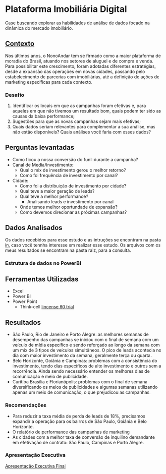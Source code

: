 #  Plataforma Imobiliária Digital
Case buscando explorar as habilidades de análise de dados focado na dinâmica do mercado imobiliário.

## [Contexto](/in/Desafios_de_dados.pdf)

Nos últimos anos, o NonoAndar tem se firmado como a maior plataforma de moradia do Brasil, atuando nos setores de aluguel e
de compra e venda. Para possibilitar este crescimento, foram adotadas diferentes estratégias, desde a expansão das operações em novas cidades, passando pelo estabelecimento de parcerias com imobiliárias, até a definição de ações de marketing específicas para cada contexto.

### Desafio

1.	Identificar os locais em que as campanhas foram efetivas e, para aqueles em que não tivemos um resultado bom, quais podem ter sido as causas da baixa performance;
2.	Sugestões para que as novas campanhas sejam mais efetivas;
3.	Quais dados seriam relevantes para complementar a sua análise, mas não estão disponíveis? Quais análises você faria com esses dados?


## Perguntas levantadas

- Como ficou a nossa conversão do funil durante a campanha?
- Canal de Media/Investimento:
  - Qual o mix de investimento gerou o melhor retorno?
  - Como foi frequência de investimento por canal?
- Cidade:
  - Como foi a distribuição de investimento por cidade?
  - Qual teve a maior geração de leads?
  - Qual teve a melhor performance? 
    - Analisando leads e investimento por canal
  - Onde temos melhor oportundade de expansão?
  - Como devemos direcionar as próximas campanhas?

## Dados Analisados

Os dados recebidos para esse estudo e as intruções se encontram na pasta [in](/in/), caso você tennha interesse em realizar esse estudo.
Os arquivos com os meus resultados se encontram na pasta raiz, para a consulta.

### Estrutura de dados no PowerBI

## Ferramentas Utilizadas

- Excel
- Power BI
- Power Point
  - Think-cell [lincense 60 trial](https://www.think-cell.com/en/product/firmlearning?utm_campaign=firmlearning-22-1483-1&utm_source=firmlearning&utm_medium=youtube&utm_content=&utm_id=firmlearning-22-1483)

## Resultados

- São Paulo, Rio de Janeiro e Porto Alegre: as melhores semanas de desempenho das campanhas se iniciou
com o final de semana com um veículo de mídia específico e sendo reforçado ao longo da semana com um
mix de 3 tipos de veículos simultâneos. O pico de leads acontecia no dia com maior investimento da
semana, geralmente terça ou quarta.
- Belo Horizonte, Goiânia e Campinas: problemas com a consistência do investimento, tendo dias específicos
de alto investimento e outros sem a recorrência. Ainda sendo necessário entender os melhores dias de
comunicação e meio de publicidade.
- Curitiba Brasília e Florianópolis: problemas com o final de semana diversificando os meios de publicidades
e algumas semanas utilizando apenas um meio de comunicação, o que prejudicou as campanhas.

### Recomendações

- Para reduzir a taxa média de perda de leads de 18%, precisamos expandir a operação
para os bairros de São Paulo, Goiânia e Belo Horizonte.
- O relatório de performance das campanhas de marketing
- As cidades com a melhor taxa de conversão de inquilino demandante em efetivação de contrato: São Paulo, Campinas e Porto Alegre.


### Apresentação Executiva

[Apresentação Executiva Final](out/Imobiliaria_Digital.pdf)
